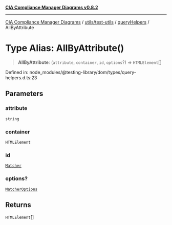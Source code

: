 [**CIA Compliance Manager Diagrams v0.8.2**](../../../../../README.md)

***

[CIA Compliance Manager Diagrams](../../../../../modules.md) / [utils/test-utils](../../../README.md) / [queryHelpers](../README.md) / AllByAttribute

# Type Alias: AllByAttribute()

> **AllByAttribute**: (`attribute`, `container`, `id`, `options`?) => `HTMLElement`[]

Defined in: node\_modules/@testing-library/dom/types/query-helpers.d.ts:23

## Parameters

### attribute

`string`

### container

`HTMLElement`

### id

[`Matcher`](../../../type-aliases/Matcher.md)

### options?

[`MatcherOptions`](../../../interfaces/MatcherOptions.md)

## Returns

`HTMLElement`[]
